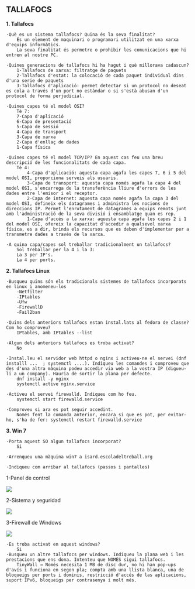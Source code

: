 ## TALLAFOCS
**1. Tallafocs**
    
    ·Què es un sistema tallafocs? Quina és la seva finalitat?
        És un element de maquinari o programari utilitzat en una xarxa d'equips informàtics. 
        La seva finalitat és permetre o prohibir les comunicacions que hi entren al nostre PC.
    
    ·Quines generacions de tallafocs hi ha hagut i què millorava cadascun?
        1-Tallafocs de xarxa: filtratge de paquets
        2-Tallafocs d'estat: la colocació de cada paquet individual dins d'una serie de paquets
        3-Tallafocs d'aplicació: permet detectar si un protocol no deseat es cola a través d'un port no estàndar o si s'està abusan d'un protocol de forma perjudicial.
        
    ·Quines capes té el model OSI?
        Tè 7:
        7-Capa d'aplicació
        6-Capa de presentació
        5-Capa de sessió
        4-Capa de transport
        3-Capa de xarxa
        2-Capa d'enllaç de dades
        1-Capa física
        
    ·Quines capes té el model TCP/IP? En aquest cas feu una breu descripció de les funcionalitats de cada capa.
        Tè 4:
            4-Capa d'aplicació: aquesta capa agafa les capes 7, 6 i 5 del model OSI, proporciona serveis als usuaris.
            3-Capa de transport: aquesta capa només agafa la capa 4 del model OSI, s'encarrega de la transferència lliure d'errors de les dades entre l'emisor i el receptor.
            2-Capa de internet: aquesta capa només agafa la capa 3 del model OSI, defineix els datagrames i administra les nocions de direccions IP. Permet l'enrutament de datagrames a equips remots junt amb l'administració de la seva divisió i ensamblatge quan es rep.
            1-Capa d'accés a la xarxa: aquesta capa agafa les capes 2 i 1 del model OSI, ofereix la capacitat d'accedir a qualsevol xarxa física, es a dir, brinda els recursos que es deben d'implementar per a transmetre dades a través de la xarxa.
            
    ·A quina capa/capes sol treballar tradicionalment un tallafocs?
        Sol treballar per la 4 i la 3:
        La 3 per IP's.
        La 4 per ports.

**2. Tallafocs Linux**

    ·Busqueu quins són els tradicionals sistemes de tallafocs incorporats en linux i anomeneu-los
        -Netfilter
        -IPtables
        -Ufw
        -FirewallD
        -Fail2ban
        
    ·Quins dels anteriors tallafocs estan instal.lats al fedora de classe? Com ho comproveu?
        IPtables, amb IPtables --list
        
    ·Algun dels anteriors tallafocs es troba activat?
        No
        
    ·Instal.leu el servidor web httpd o nginx i activeu-ne el servei (dnf installl ...  ; systemctl ....). Indiqueu les comandes i comproveu que des d'una altra màquina podeu accedir via web a la vostra IP (digueu-li a un company). Hauria de sortir la plana per defecte.
        dnf install -y nginx
        systemctl active nginx.service
        
    ·Activeu el servei firewalld. Indiqueu com ho feu.
        systemctl start firewalld.service
    
    ·Comproveu si ara es pot seguir accedint.
		Només fent la comanda anterior, encara si que es pot, per evitar-ho, s'ha de fer: systemctl restart firewalld.service
     
**3. Win 7**

    ·Porta aquest SO algun tallafocs incorporat?
        Si
        
    ·Arrenqueu una màquina win7 a isard.escoladeltreball.org
    
    ·Indiqueu com arribar al tallafocs (passos i pantalles)
    
1-Panel de control

![ ](./imagenes/1.png)
        
2-Sistema y seguridad

![ ](./imagenes/2.png)
        
3-Firewall de Windows

![ ](./imagenes/3.png)
     
        
    ·Es troba activat en aquest windows?
        Si
    ·Busqueu un altre tallafocs per windows. Indiqueu la plana web i les prestacions que ens dona. Intenteu que NOMÉS sigui tallafocs.
		TinyWall → Només necesita 1 MB de disc dur, no hi han pop-ups d'avís i funciona en segon pla; compta amb una llista blanca, una de bloqueigs per ports i dominis, restricció d'accés de las aplicacions, suport IPv6, bloqueigs per contrasenya i molt més.
    
    
    
    
    

